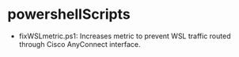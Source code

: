 # powershellScripts
- fixWSLmetric.ps1: Increases metric to prevent WSL traffic routed through Cisco AnyConnect interface.
